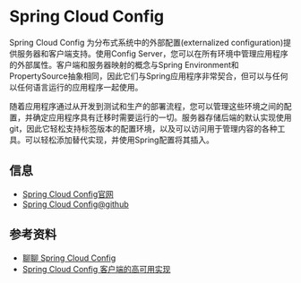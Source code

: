 # Spring Cloud Config

Spring Cloud Config 为分布式系统中的外部配置(externalized configuration)提供服务器和客户端支持。使用Config Server，您可以在所有环境中管理应用程序的外部属性。客户端和服务器映射的概念与Spring Environment和PropertySource抽象相同，因此它们与Spring应用程序非常契合，但可以与任何以任何语言运行的应用程序一起使用。

随着应用程序通过从开发到测试和生产的部署流程，您可以管理这些环境之间的配置，并确定应用程序具有迁移时需要运行的一切。服务器存储后端的默认实现使用git，因此它轻松支持标签版本的配置环境，以及可以访问用于管理内容的各种工具。可以轻松添加替代实现，并使用Spring配置将其插入。

## 信息

- [Spring Cloud Config官网](https://cloud.spring.io/spring-cloud-config/)
- [Spring Cloud Config@github](https://github.com/spring-cloud/spring-cloud-config)

## 参考资料

- [聊聊 Spring Cloud Config](https://blog.coding.net/blog/spring-cloud-config)
- [Spring Cloud Config 客户端的高可用实现](http://www.shellsec.com/news/32669.html)
